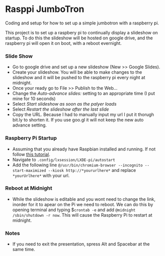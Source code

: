 # Rasppi JumboTron
Coding and setup for how to set up a simple jumbotron with a raspberry pi. 

This project is to set up a raspbery pi to continually display a slideshow on startup. To do this the slideshow will be hosted on google drive, and the raspberry pi will open it on boot, with a reboot evernight. 

### Slide Show
- Go to google drive and set up a new slideshow (New >> Google Slides). 
- Create your slideshow. You will be able to make changes to the slideshow and it will be pushed to the raspberry pi every night at midnight. 
- Once your ready go to File >> Publish to the Web... 
- Change the *Auto-advance slides:* setting to an appropriate time (I put mine for 10 seconds)
- Select *Start slideshow as soon as the palyer loads*
- Select *Restart the slideshow after the last slide*
- Copy the URL. Because I had to manually input my url I put it thorugh bit.ly to shorten it. If you use goo.gl it will not keep the new auto advance setting.

### Raspberry Pi Startup
- Assuming that you already have Raspbian installed and running. If not follow [this tutorial](https://www.raspberrypi.org/documentation/installation/installing-images/).
- Navigate to `.config/lxsession/LXDE-pi/autostart`
- Add the following line `@/usr/bin/chromium-browser --incognito --start-maximized --kiosk http://*yoururlhere*` and replace `*yourUrlhere*` with your url. 

### Reboot at Midnight
- While the slideshow is editable and you wont need to change the link, inorder for it to apear on the Pi we need to reboot. We can do this by opening terminal and typing $`crontab -e` and add `@midnight /sbin/shutdown -r now`. This will cause the Raspberry Pi to restart at midnight. 

### Notes
- If you need to exit the presentation, spress Alt and Spacebar at the same time. 
